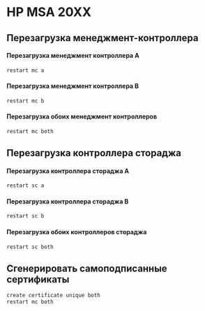 # HP MSA 20XX

## Перезагрузка менеджмент-контроллера

#### Перезагрузка менеджмент контроллера A

```bash
restart mc a
```
#### Перезагрузка менеджмент контроллера B

```bash
restart mc b
```
#### Перезагрузка обоих менеджмент контроллеров

```bash
restart mc both
```

## Перезагрузка контроллера стораджа

#### Перезагрузка контроллера стораджа A

```bash
restart sc a
```

#### Перезагрузка контроллера стораджа B

```bash
restart sc b
```

#### Перезагрузка обоих контроллеров стораджа

```bash
restart sc both
```


## Сгенерировать самоподписанные сертификаты


```bash
create certificate unique both
restart mc both
```
